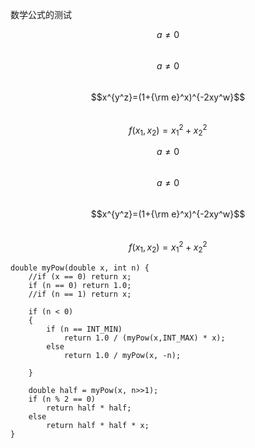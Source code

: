 数学公式的测试

$$a \ne 0$$  
$$a \ne 0$$  
$$x^{y^z}=(1+{\rm e}^x)^{-2xy^w}$$  
$$f(x_1,x_2)=x_1^2+x_2^2$$

$$a \ne 0$$  
$$a \ne 0$$  
$$x^{y^z}=(1+{\rm e}^x)^{-2xy^w}$$  
$$f(x_1,x_2)=x_1^2+x_2^2$$

```
double myPow(double x, int n) {  
    //if (x == 0) return x;  
    if (n == 0) return 1.0;  
    //if (n == 1) return x;  
      
    if (n < 0)  
    {  
        if (n == INT_MIN)  
            return 1.0 / (myPow(x,INT_MAX) * x);   
        else  
            return 1.0 / myPow(x, -n);  
          
    }  
      
    double half = myPow(x, n>>1);  
    if (n % 2 == 0)  
        return half * half;  
    else  
        return half * half * x;  
}  
```



